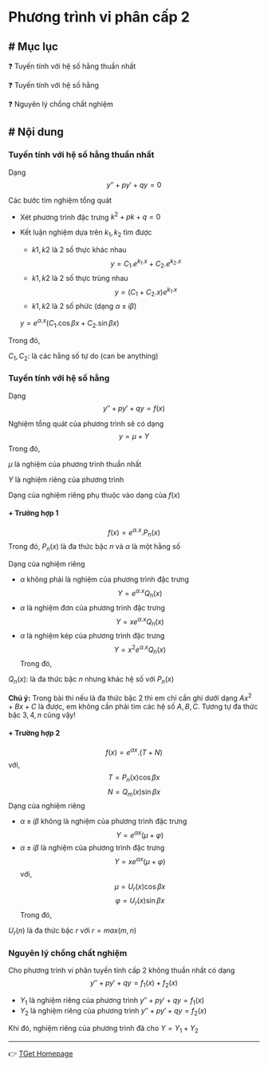 # Phương trình vi phân cấp 2
## # Mục lục
:question: Tuyến tính với hệ số hằng thuần nhất

:question: Tuyến tính với hệ số hằng

:question: Nguyên lý chồng chất nghiệm

## # Nội dung
### Tuyến tính với hệ số hằng thuần nhất
Dạng
$$y''+py'+qy=0$$

Các bước tìm nghiệm tổng quát
- Xét phương trình đặc trưng $k^2+pk+q=0$
- Kết luận nghiệm dựa trên $k_1, k_2$ tìm được
    - $k1,k2$ là 2 số thực khác nhau
    $$y=C_1.e^{k_1.x}+C_2.e^{k_2.x}$$
    - $k1,k2$ là 2 số thực trùng nhau
    $$y=(C_1+C_2.x)e^{k_1.x}$$
    - $k1,k2$ là 2 số phức (dạng $\alpha\pm i\beta$)

    $y=e^{\alpha.x}(C_1.\cos\beta x+C_2.\sin\beta x)$

Trong đó,

$C_1,C_2$: là các hằng số tự do (can be anything)

### Tuyến tính với hệ số hằng
Dạng
$$y''+py'+qy=f(x)$$

Nghiệm tổng quát của phương trình sẽ có dạng
$$y=\mu+Y$$
Trong đó,

$\mu$ là nghiệm của phương trình thuần nhất

$Y$ là nghiệm riêng của phương trình

Dạng của nghiệm riêng phụ thuộc vào dạng của $f(x)$

#### + Trường hợp 1
$$f(x)=e^{\alpha.x}.P_n(x)$$
Trong đó, $P_n(x)$ là đa thức bậc $n$ và $\alpha$ là một hằng số

Dạng của nghiệm riêng
- $\alpha$ không phải là nghiệm của phương trình đặc trưng
$$Y=e^{\alpha.x}Q_n(x)$$
- $\alpha$ là nghiệm đơn của phương trình đặc trưng
$$Y=xe^{\alpha.x}Q_n(x)$$
- $\alpha$ là nghiệm kép của phương trình đặc trưng
$$Y=x^2e^{\alpha.x}Q_n(x)$$
Trong đó,

$Q_n(x)$: là đa thức bậc $n$ nhưng khác hệ số với $P_n(x)$

**Chú ý:** Trong bài thi nếu là đa thức bậc 2 thì em chỉ cần ghi dưới dạng
$Ax^2+Bx+C$ là được, em không cần phải tìm các hệ số $A,B,C$. Tương tự đa thức bậc $3,4,n$ cũng vậy!

#### + Trường hợp 2
$$f(x)=e^{\alpha x}.(T+N)$$
với, 
$$T=P_n(x)\cos\beta x$$
$$N=Q_m(x)\sin\beta x$$
Dạng của nghiệm riêng
- $\alpha\pm i\beta$ không là nghiệm của phương trình đặc trưng
$$Y=e^{\alpha x}(\mu+\varphi)$$
- $\alpha\pm i\beta$ là nghiệm của phương trình đặc trưng 
$$Y=xe^{\alpha x}(\mu+\varphi)$$
với,
$$\mu=U_r(x)\cos\beta x$$
$$\varphi=U_r(x)\sin\beta x$$
Trong đó,

$U_r(n)$ là đa thức bậc $r$ với $r=max(m,n)$

### Nguyên lý chồng chất nghiệm
Cho phương trình vi phân tuyến tính cấp 2 không thuần nhất có dạng
$$y''+py'+qy=f_1(x)+f_2(x)$$
- $Y_1$ là nghiệm riêng của phương trình $y''+py'+qy=f_1(x)$
- $Y_2$ là nghiệm riêng của phương trình $y''+py'+qy=f_2(x)$

Khi đó, nghiệm riêng của phương trình đã cho $Y=Y_1+Y_2$

___
:point_right: [TGet Homepage](/#vi-tích-phân-a2-calculus-a2)
